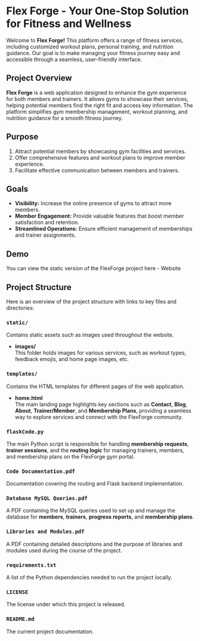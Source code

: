 
# Flex Forge - Your One-Stop Solution for Fitness and Wellness

Welcome to **Flex Forge!** This platform offers a range of fitness services, including customized workout plans, personal training, and nutrition guidance. Our goal is to make managing your fitness journey easy and accessible through a seamless, user-friendly interface.

## Project Overview
**Flex Forge** is a web application designed to enhance the gym experience for both members and trainers. It allows gyms to showcase their services, helping potential members find the right fit and access key information. The platform simplifies gym membership management, workout planning, and nutrition guidance for a smooth fitness journey.

## Purpose
1. Attract potential members by showcasing gym facilities and services.
2. Offer comprehensive features and workout plans to improve member experience.
3. Facilitate effective communication between members and trainers.

## Goals
- **Visibility:** Increase the online presence of gyms to attract more members.
- **Member Engagement:** Provide valuable features that boost member satisfaction and retention.
- **Streamlined Operations:** Ensure efficient management of memberships and trainer assignments.



## Demo
You can view the static version of the FlexForge project here - Website

## Project Structure
Here is an overview of the project structure with links to key files and directories:

### `static/`
Contains static assets such as images used throughout the website.
- **images/**  
  This folder holds images for various services, such as workout types, feedback emojis, and home page images, etc.

### `templates/`
Contains the HTML templates for different pages of the web application.
- **home.html**  
  The main landing page highlights key sections such as **Contact**, **Blog**, **About**, **Trainer/Member**, and **Membership Plans**, providing a seamless way to explore services and connect with the FlexForge community.

### `flaskCode.py`
The main Python script is responsible for handling **membership requests**, **trainer sessions**, and the **routing logic** for managing trainers, members, and membership plans on the FlexForge gym portal.

### `Code Documentation.pdf`
Documentation covering the routing and Flask backend implementation.

### `Database MySQL Queries.pdf`
A PDF containing the MySQL queries used to set up and manage the database for **members**, **trainers**, **progress reports**, and **membership plans**.

### `Libraries and Modules.pdf`
A PDF containing detailed descriptions and the purpose of libraries and modules used during the course of the project.

### `requirements.txt`
A list of the Python dependencies needed to run the project locally.

### `LICENSE`
The license under which this project is released.

### `README.md`
The current project documentation.

